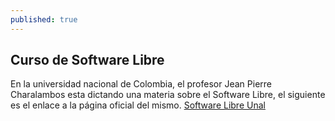 ```yaml
---
published: true
---
```


## Curso de Software Libre

En la universidad nacional de Colombia, el profesor Jean Pierre Charalambos esta dictando una materia sobre el Software Libre, el siguiente es el enlace a la página oficial del mismo. [Software Libre Unal](http://softwarelibre.github.io/)

